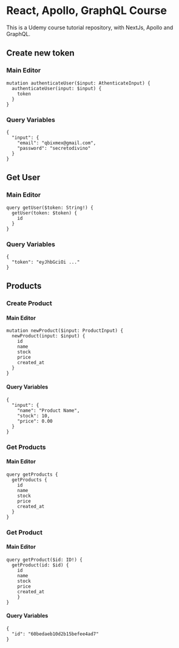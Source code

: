 # React, Apollo, GraphQL Course

This is a Udemy course tutorial repository, with NextJs, Apollo and GraphQL.

## Create new token

### Main Editor
```
mutation authenticateUser($input: AthenticateInput) {
  authenticateUser(input: $input) {
    token
  }
}
```

### Query Variables

```
{
  "input": {
    "email": "qbixmex@gmail.com",
    "password": "secretodivino"
  }
}
```

## Get User

### Main Editor
```
query getUser($token: String!) {
  getUser(token: $token) {
    id
  }
}
```

### Query Variables

```
{
  "token": "eyJhbGciOi ..."
}
```
## Products

### Create Product

#### Main Editor
```
mutation newProduct($input: ProductInput) {
  newProduct(input: $input) {
    id
    name
    stock
    price
    created_at
  }
}
```

#### Query Variables

```
{
  "input": {
    "name": "Product Name",
    "stock": 10,
    "price": 0.00
  }
}
```
### Get Products

#### Main Editor

```
query getProducts {
  getProducts {
    id
    name
    stock
    price
    created_at
  }
}
```

### Get Product

#### Main Editor
```
query getProduct($id: ID!) {
  getProduct(id: $id) {
  	id
  	name
  	stock
  	price
  	created_at
	}
}
```

#### Query Variables
```
{
  "id": "60bedaeb10d2b15befee4ad7"
}
```
